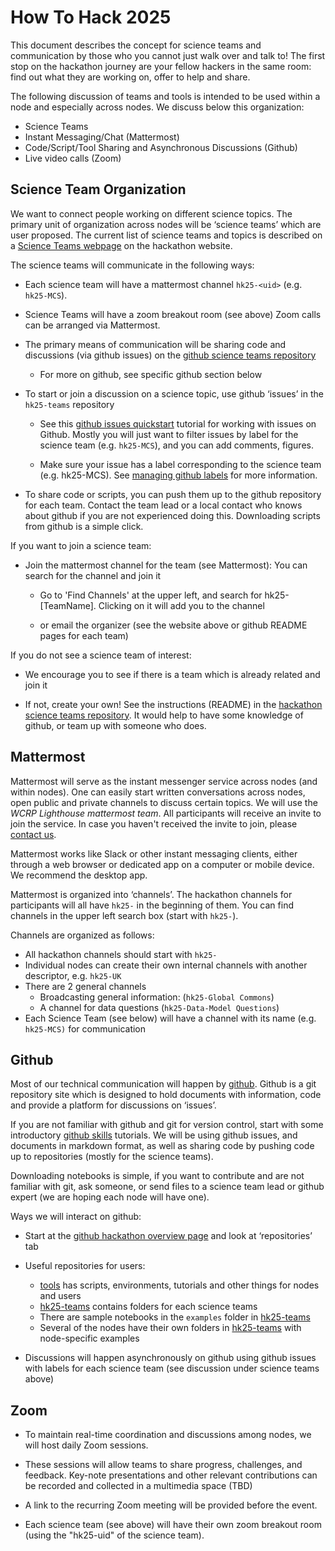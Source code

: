 # How To Hack 2025

This document describes the concept for science teams and communication by those who you cannot just walk over and talk to!  The first stop on the hackathon journey are your fellow hackers in the same room: find out what they are working on, offer to help and share.

The following discussion of teams and tools is intended to be used within a node and especially across nodes. We discuss below this organization:
- Science Teams
- Instant Messaging/Chat (Mattermost)
- Code/Script/Tool Sharing and Asynchronous Discussions (Github)
- Live video calls (Zoom)

## Science Team Organization

We want to connect people working on different science topics. The primary unit of organization across nodes will be ‘science teams’ which are user proposed. The current list of science teams and topics is described on a [Science Teams webpage](https://digital-earths-global-hackathon.github.io/hk25/scienceteams/) on the hackathon website.

The science teams will communicate in the following ways:

- Each science team will have a mattermost channel `hk25-<uid>` (e.g. `hk25-MCS`).

- Science Teams will have a zoom breakout room (see above)
Zoom calls can be arranged via Mattermost.

- The primary means of communication will be sharing code and discussions (via github issues) on the [github science teams repository](https://github.com/digital-earths-global-hackathon/hk25-teams)
    - For more on github, see specific github section below

- To start or join a discussion on a science topic, use github ‘issues’ in the `hk25-teams` repository

    - See this [github issues quickstart](https://docs.github.com/en/issues/tracking-your-work-with-issues/configuring-issues/quickstart) tutorial for working with issues on Github. Mostly you will just want to filter issues by label for the science team (e.g. `hk25-MCS`), and you can add comments, figures.

    - Make sure your issue has a label corresponding to the science team (e.g. hk25-MCS). See [managing github labels](https://docs.github.com/en/issues/using-labels-and-milestones-to-track-work/managing-labels) for more information.

- To share code or scripts, you can push them up to the github repository for each team. Contact the team lead or a local contact who knows about github if you are not experienced doing this. Downloading scripts from github is a simple click.

If you want to join a science team:

- Join the mattermost channel for the team (see Mattermost): You can search for the channel and join it
    - Go to 'Find Channels' at the upper left, and search for hk25-[TeamName]. Clicking on it will add you to the channel

    - or email the organizer (see the website above or github README pages for each team)

If you do not see a science team of interest:

- We encourage you to see if there is a team which is already related and join it

- If not, create your own! See the instructions (README) in the [hackathon science teams repository](https://github.com/digital-earths-global-hackathon/hk25-teams). It would help to have some knowledge of github, or team up with someone who does.

## Mattermost

Mattermost will serve as the instant messenger service across nodes (and within nodes). One can easily start written conversations across nodes, open public and private channels to discuss certain topics. We will use the *WCRP Lighthouse mattermost team*. All participants will receive an invite to join the service. In case you haven't received the invite to join, please [contact us](mailto:yuting.wu@mpimet.mpg.de).

Mattermost works like Slack or other instant messaging clients, either through a web browser or dedicated app on a computer or mobile device. We recommend the desktop app.

Mattermost is organized into ‘channels’. The hackathon channels for participants will all have `hk25-` in the beginning of them. You can find channels in the upper left search box (start with `hk25-`).

Channels are organized as follows:
- All hackathon channels should start with `hk25-`
- Individual nodes can create their own internal channels with another descriptor, e.g. `hk25-UK`
- There are 2 general channels
    - Broadcasting general information: (`hk25-Global Commons`)
    - A channel for data questions (`hk25-Data-Model Questions`)
- Each Science Team (see below) will have a channel with its name (e.g. `hk25-MCS)` for communication

## Github

Most of our technical communication will happen by [github](http://github.com/). Github is a git repository site which is designed to hold documents with information, code and provide a platform for discussions on ‘issues’.

If you are not familiar with github and git for version control, start with some introductory [github skills](https://skills.github.com/) tutorials. We will be using github issues, and documents in markdown format, as well as sharing code by pushing code up to repositories (mostly for the science teams).

Downloading notebooks is simple, if you want to contribute and are not familiar with git, ask someone, or send files to a science team lead or github expert (we are hoping each node will have one).

Ways we will interact on github:
- Start at the [github hackathon overview page](https://github.com/digital-earths-global-hackathon/) and look at ‘repositories’ tab
- Useful repositories for users:
    - [tools](https://github.com/digital-earths-global-hackathon/tools) has scripts, environments, tutorials and other things for nodes and users
    - [hk25-teams](https://github.com/digital-earths-global-hackathon/hk25-teams) contains folders for each science teams
    - There are sample notebooks in the `examples` folder in [hk25-teams](https://github.com/digital-earths-global-hackathon/hk25-teams)
    - Several of the nodes have their own folders in [hk25-teams](https://github.com/digital-earths-global-hackathon/hk25-teams) with node-specific examples

- Discussions will happen asynchronously on github using github issues with labels for each science team (see discussion under science teams above)

## Zoom

- To maintain real-time coordination and discussions among nodes, we will host daily Zoom sessions.

- These sessions will allow teams to share progress, challenges, and feedback.
Key-note presentations and other relevant contributions can be recorded and collected in a multimedia space (TBD)

- A link to the recurring Zoom meeting will be provided before the event.

- Each science team (see above) will have their own zoom breakout room (using the "hk25-uid" of the science team).

<!-- Each node should designate a representative to join the daily check-in call (determining fixed times to organize these check-ins). -->
